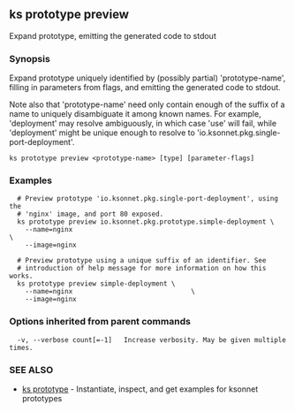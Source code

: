 ## ks prototype preview

Expand prototype, emitting the generated code to stdout

### Synopsis


Expand prototype uniquely identified by (possibly partial)
'prototype-name', filling in parameters from flags, and emitting the generated
code to stdout.

Note also that 'prototype-name' need only contain enough of the suffix of a name
to uniquely disambiguate it among known names. For example, 'deployment' may
resolve ambiguously, in which case 'use' will fail, while 'deployment' might be
unique enough to resolve to 'io.ksonnet.pkg.single-port-deployment'.

```
ks prototype preview <prototype-name> [type] [parameter-flags]
```

### Examples

```
  # Preview prototype 'io.ksonnet.pkg.single-port-deployment', using the
  # 'nginx' image, and port 80 exposed.
  ks prototype preview io.ksonnet.pkg.prototype.simple-deployment \
    --name=nginx                                                       \
    --image=nginx

  # Preview prototype using a unique suffix of an identifier. See
  # introduction of help message for more information on how this works.
  ks prototype preview simple-deployment \
    --name=nginx                              \
    --image=nginx
```

### Options inherited from parent commands

```
  -v, --verbose count[=-1]   Increase verbosity. May be given multiple times.
```

### SEE ALSO
* [ks prototype](ks_prototype.md)	 - Instantiate, inspect, and get examples for ksonnet prototypes

